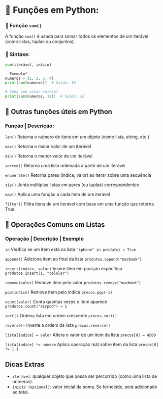 # 📘 Funções em Python:

### 🧮 Função `sum()`

A função `sum()` é usada para somar todos os elementos de um iterável (como listas, tuplas ou conjuntos).

### 📌 Sintaxe:
```python
sum(iterável, início)

- Exemplo¹
numeros = [1, 2, 3, 4]
print(sum(numeros))  # Saída: 10

# Soma com valor inicial
print(sum(numeros, 10))  # Saída: 20
```

## 🔧 Outras funções úteis em Python

### **Função | Descrição:**

`len()`	        Retorna o número de itens em um objeto (como lista, string, etc.)

`max()`	        Retorna o maior valor de um iterável

`min()`	        Retorna o menor valor de um iterável

`sorted()`	    Retorna uma lista ordenada a partir de um iterável

`enumerate()`   Retorna pares (índice, valor) ao iterar sobre uma sequência

`zip()`	        Junta múltiplas listas em pares (ou tuplas) correspondentes

`map()`	        Aplica uma função a cada item de um iterável

`filter()`	    Filtra itens de um iterável com base em uma função que retorna True



## 🧰 Operações Comuns em Listas

### **Operação | Descrição	| Exemplo**

`in`	                    Verifica se um item está na lista       `"iphone" in produtos → True`

`append()`	                Adiciona item ao final da lista	        `produtos.append("macbook")`

`insert(indice, valor)`	    Insere item em posição específica	    `produtos.insert(1, "celular")`

`remove(valor)`         	Remove item pelo valor	                `produtos.remove("macbook")`

`pop(indice)`	            Remove item pelo índice	                `precos.pop(-1)`

`count(valor)`	            Conta quantas vezes o item aparece	    `produtos.count("airpod") → 1`

`sort()`	                Ordena lista em ordem crescente	        `precos.sort()`

`reverse()`	                Inverte a ordem da lista	            `precos.reverse()`

`lista[indice] = valor`	    Altera o valor de um item da lista	    `precos[0] = 4500`

`lista[indice] *= número`	Aplica operação mát sobre item da lista	`precos[0] *= 1.1`



## Dicas Extras

- `iterável`:  qualquer objeto que possa ser percorrido (como uma lista de números).
- `início (opcional)`: valor inicial da soma. Se fornecido, será adicionado ao total.

